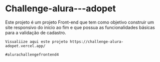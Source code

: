 # Challenge-alura---adopet
Este projeto é um projeto Front-end que tem como objetivo construir um site responsivo do inicio ao fim e que possua as funcionalidades básicas para a validação de cadastro.
```
Visualiize aqui este projeto https://challenge-alura-adopet.vercel.app/  

#alurachallengefrontend4
```
